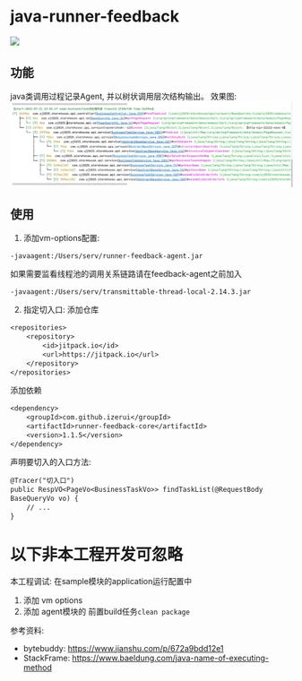 # java-runner-feedback

[![](https://jitpack.io/v/izerui/java-runner-feedback.svg)](https://jitpack.io/#izerui/java-runner-feedback)

## 功能
java类调用过程记录Agent, 并以树状调用层次结构输出。
效果图:
<img src="https://github.com/izerui/java-runner-feedback/blob/main/demo.jpg?raw=true">

## 使用
1. 添加vm-options配置:
```
-javaagent:/Users/serv/runner-feedback-agent.jar
```

如果需要监看线程池的调用关系链路请在feedback-agent之前加入
```
-javaagent:/Users/serv/transmittable-thread-local-2.14.3.jar
```

2. 指定切入口:
添加仓库
```
<repositories>
    <repository>
        <id>jitpack.io</id>
        <url>https://jitpack.io</url>
    </repository>
</repositories>
```
添加依赖
```
<dependency>
    <groupId>com.github.izerui</groupId>
    <artifactId>runner-feedback-core</artifactId>
    <version>1.1.5</version>
</dependency>
```


声明要切入的入口方法:
```
@Tracer("切入口")
public RespVO<PageVo<BusinessTaskVo>> findTaskList(@RequestBody BaseQueryVo vo) {
    // ...
}
```

以下非本工程开发可忽略
====================
本工程调试:
在sample模块的application运行配置中
1. 添加 vm options
2. 添加 agent模块的 前置build任务`clean package`

参考资料:
* bytebuddy:
    https://www.jianshu.com/p/672a9bdd12e1
* StackFrame:
    https://www.baeldung.com/java-name-of-executing-method
